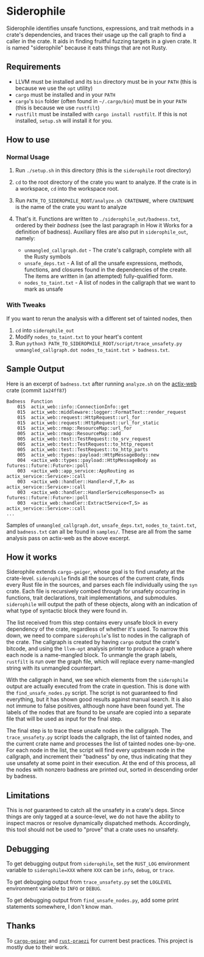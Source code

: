 # Siderophile

Siderophile identifies unsafe functions, expressions, and trait methods in a crate's dependencies, and traces their usage up the call graph to find a caller in the crate. It aids in finding fruitful fuzzing targets in a given crate. It is named "siderophile" because it eats things that are not Rusty.

## Requirements

  * LLVM must be installed and its `bin` directory must be in your `PATH` (this is because we use the `opt` utility)
  * `cargo` must be installed and in your `PATH`
  * `cargo`'s `bin` folder (often found in `~/.cargo/bin`) must be in your `PATH` (this is because we use `rustfilt`)
  * `rustfilt` must be installed with `cargo install rustfilt`. If this is not installed, `setup.sh` will install it for you.

## How to use

### Normal Usage

1. Run `./setup.sh` in this directory (this is the `siderophile` root directory)

2. `cd` to the root directory of the crate you want to analyze. If the crate is in a workspace, `cd` into the workspace root.

3. Run `PATH_TO_SIDEROPHILE_ROOT/analyze.sh CRATENAME`, where `CRATENAME` is the name of the crate you want to analyze

4. That's it. Functions are written to `./siderophile_out/badness.txt`, ordered by their _badness_ (see the last paragraph in How it Works for a definition of badness). Auxiliary files are also put in `siderophile_out`, namely:
    * `unmangled_callgraph.dot` - The crate's callgraph, complete with all the Rusty symbols
    * `unsafe_deps.txt` - A list of all the unsafe expressions, methods, functions, and closures found in the dependencies of the create. The items are written in (an attempted) fully-qualified form.
    * `nodes_to_taint.txt` - A list of nodes in the callgraph that we want to mark as unsafe

### With Tweaks

If you want to rerun the analysis with a different set of tainted nodes, then
1. `cd` into `siderophile_out`
2. Modify `nodes_to_taint.txt` to your heart's content
3. Run `python3 PATH_TO_SIDEROPHILE_ROOT/script/trace_unsafety.py unmangled_callgraph.dot nodes_to_taint.txt > badness.txt`.

## Sample Output

Here is an excerpt of `badness.txt` after running `analyze.sh` on the [actix-web](https://github.com/actix/actix-web) crate (commit `1a24ff87`)

```
Badness  Function
    015  actix_web::info::ConnectionInfo::get
    015  actix_web::middleware::logger::FormatText::render_request
    015  actix_web::request::HttpRequest::url_for
    015  actix_web::request::HttpRequest::url_for_static
    015  actix_web::rmap::ResourceMap::url_for
    005  actix_web::rmap::ResourceMap::add
    005  actix_web::test::TestRequest::to_srv_request
    005  actix_web::test::TestRequest::to_http_request
    005  actix_web::test::TestRequest::to_http_parts
    005  actix_web::types::payload::HttpMessageBody::new
    004  <actix_web::types::payload::HttpMessageBody as futures::future::Future>::poll
    003  <actix_web::app_service::AppRouting as actix_service::Service>::call
    003  <actix_web::handler::Handler<F,T,R> as actix_service::Service>::call
    003  <actix_web::handler::HandlerServiceResponse<T> as futures::future::Future>::poll
    003  <actix_web::handler::ExtractService<T,S> as actix_service::Service>::call
...
```

Samples of `unmangled_callgraph.dot`, `unsafe_deps.txt`, `nodes_to_taint.txt`, and `badness.txt` can all be found in `samples/`. These are all from the same analysis pass on actix-web as the above excerpt.

## How it works

Siderophile extends `cargo-geiger`, whose goal is to find unsafety at the crate-level. `siderophile` finds all the sources of the current crate, finds every Rust file in the sources, and parses each file individually using the `syn` crate. Each file is recursively combed through for unsafety occurring in functions, trait declarations, trait implementations, and submodules. `siderophile` will output the path of these objects, along with an indication of what type of syntactic block they were found in.

The list received from this step contains every unsafe block in every dependency of the crate, regardless of whether it's used. To narrow this down, we need to compare `siderophile`'s list to nodes in the callgraph of the crate. The callgraph is created by having `cargo` output the crate's bitcode, and using the `llvm-opt` analysis printer to produce a graph where each node is a name-mangled block. To unmangle the graph labels, `rustfilt` is run over the graph file, which will replace every name-mangled string with its unmangled counterpart.

With the callgraph in hand, we see which elements from the `siderophile` output are actually executed from the crate in question. This is done with the `find_unsafe_nodes.py` script. The script is not guaranteed to find everything, but it has shown good results against manual search. It is also not immune to false positives, although none have been found yet. The labels of the nodes that are found to be unsafe are copied into a separate file that will be used as input for the final step.

The final step is to trace these unsafe nodes in the callgraph. The `trace_unsafety.py` script loads the callgraph, the list of tainted nodes, and the current crate name and processes the list of tainted nodes one-by-one. For each node in the list, the script will find every upstream node in the callgraph, and increment their "badness" by one, thus indicating that they use unsafety at some point in their execution. At the end of this process, all the nodes with nonzero badness are printed out, sorted in descending order by badness.

## Limitations

This is _not_ guaranteed to catch all the unsafety in a crate's deps. Since things are only tagged at a source-level, we do not have the ability to inspect macros or resolve dynamically dispatched methods. Accordingly, this tool should not be used to "prove" that a crate uses no unsafety.

## Debugging

To get debugging output from `siderophile`, set the `RUST_LOG` environment variable to `siderophile=XXX` where `XXX` can be `info`, `debug`, or `trace`.

To get debugging output from `trace_unsafety.py` set the `LOGLEVEL` environment variable to `INFO` or `DEBUG`.

To get debugging output from `find_unsafe_nodes.py`, add some print statements somewhere, I don't know man.

## Thanks

To [`cargo-geiger`](https://github.com/anderejd/cargo-geiger) and [`rust-praezi`](https://github.com/praezi/rust/) for current best practices. This project is mostly due to their work.

